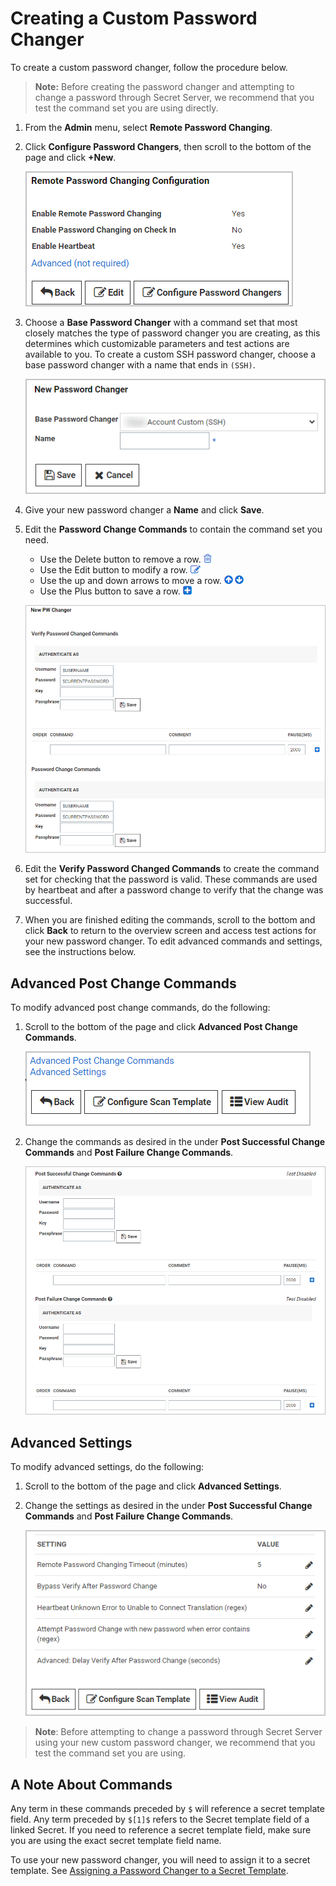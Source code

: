 [title]: # (Creating a Custom Password Changer)
[tags]: # (custom,remote,password changer)
[priority]: # (1000)

# Creating a Custom Password Changer

To create a custom password changer, follow the procedure below.

>**Note:** Before creating the password changer and attempting to change a password through Secret Server, we recommend that you test the command set you are using directly.

1. From the **Admin** menu, select **Remote Password Changing**.

1. Click **Configure Password Changers**, then scroll to the bottom of the page and click **+New**.

   ![image-configure-password-changers](images\configure-password-changers.png)

1. Choose a **Base Password Changer** with a command set that most closely matches the type of password changer you are creating, as this determines which customizable parameters and test actions are available to you. To create a custom SSH password changer, choose a base password changer with a name that ends in `(SSH)`.

   ![image-base-password-changer](images\base-password-changer.png)

1. Give your new password changer a **Name** and click **Save**.

1. Edit the **Password Change Commands** to contain the command set you need.

   * Use the Delete button to remove a row.
![image-delete](images\delete.png)
   * Use the Edit button to modify a row.
![image-edit](images\edit.png)
   * Use the up and down arrows to move a row.
![image-move](images\move.png)
   * Use the Plus button to save a row.
![image-save](images\save.png)


   ![image-edit-commands](images\edit-commands.png)

1. Edit the **Verify Password Changed Commands** to create the command set for checking that the password is valid. These commands are used by heartbeat and after a password change to verify that the change was successful.

1. When you are finished editing the commands, scroll to the bottom and click **Back** to return to the overview screen and access test actions for your new password changer. To edit advanced commands and settings, see the instructions below.

## Advanced Post Change Commands

To modify advanced post change commands, do the following:

1. Scroll to the bottom of the page and click **Advanced Post Change Commands**.

   ![image-advanced-links](images\advanced-links.png)

1. Change the commands as desired in the under **Post Successful Change Commands** and **Post Failure Change Commands**.

   ![image-advanced-post-change-commands](images\advanced-post-change-commands.png)

## Advanced Settings

To modify advanced settings, do the following:

1. Scroll to the bottom of the page and click **Advanced Settings**.

1. Change the settings as desired in the under **Post Successful Change Commands** and **Post Failure Change Commands**.

   ![image-advanced-settings](images\advanced-settings.png)

>**Note**: Before attempting to change a password through Secret Server using your new custom password changer, we recommend that you test the command set you are using.

## A Note About Commands

Any term in these commands preceded by `$` will reference a secret template field. Any term preceded by `$[1]$` refers to the Secret template field of a linked Secret. If you need to reference a secret template field, make sure you are using the exact secret template field name.

To use your new password changer, you will need to assign it to a secret template. See [Assigning a Password Changer to a Secret Template](../../assign-a-pw-changer-to-a-secret-template/index.md).
